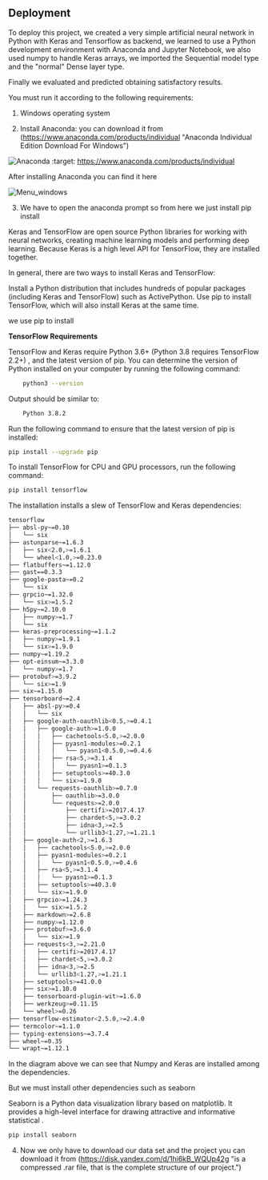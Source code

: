 
## Deployment

To deploy this project, we created a very simple artificial neural network in Python with Keras and Tensorflow as backend, we learned to use a Python development environment with Anaconda and Jupyter Notebook, we also used numpy to handle Keras arrays, we imported the Sequential model type and the "normal" Dense layer type.

Finally we evaluated and predicted obtaining satisfactory results.

You must run it according to the following requirements:

1.  Windows operating system

2. Install Anaconda: 
you can download it from (https://www.anaconda.com/products/individual "Anaconda Individual Edition
Download For Windows")

![Anaconda](https://raw.githubusercontent.com/username/projectname/branch/path/to/Anaconda.png)
    :target: https://www.anaconda.com/products/individual

 After installing Anaconda you can find it here

 ![Menu_windows](https://raw.githubusercontent.com/username/projectname/branch/path/to/Menu_windows.png)

3. We have to open the anaconda prompt so from here we just install pip install


Keras and TensorFlow are open source Python libraries for working with neural networks, creating machine learning models and performing deep learning. Because Keras is a high level API for TensorFlow, they are installed together.

In general, there are two ways to install Keras and TensorFlow:

Install a Python distribution that includes hundreds of popular packages (including Keras and TensorFlow) such as ActivePython.
Use pip to install TensorFlow, which will also install Keras at the same time.

we use pip to install

**TensorFlow Requirements**

TensorFlow and Keras require Python 3.6+ (Python 3.8 requires TensorFlow 2.2+) , and the latest version of pip. You can determine the version of Python installed on your computer by running the following command:


```bash
    python3 --version
```
Output should be similar to:
```bash
    Python 3.8.2
```
Run the following command to ensure that the latest version of pip is installed:
```bash
pip install --upgrade pip
```
To install TensorFlow for CPU and GPU processors, run the following command:
```bash
pip install tensorflow
```
The installation installs a slew of TensorFlow and Keras dependencies:
```bash
tensorflow                                 
├── absl-py~=0.10                          
│   └── six                                
├── astunparse~=1.6.3                      
│   ├── six<2.0,>=1.6.1                    
│   └── wheel<1.0,>=0.23.0                 
├── flatbuffers~=1.12.0                    
├── gast==0.3.3                            
├── google-pasta~=0.2                      
│   └── six                                
├── grpcio~=1.32.0                         
│   └── six>=1.5.2                         
├── h5py~=2.10.0                           
│   ├── numpy>=1.7                         
│   └── six                                
├── keras-preprocessing~=1.1.2             
│   ├── numpy>=1.9.1                       
│   └── six>=1.9.0                         
├── numpy~=1.19.2                          
├── opt-einsum~=3.3.0                      
│   └── numpy>=1.7                         
├── protobuf>=3.9.2                        
│   └── six>=1.9                           
├── six~=1.15.0                            
├── tensorboard~=2.4                       
│   ├── absl-py>=0.4                       
│   │   └── six                            
│   ├── google-auth-oauthlib<0.5,>=0.4.1   
│   │   ├── google-auth>=1.0.0             
│   │   │   ├── cachetools<5.0,>=2.0.0     
│   │   │   ├── pyasn1-modules>=0.2.1      
│   │   │   │   └── pyasn1<0.5.0,>=0.4.6   
│   │   │   ├── rsa<5,>=3.1.4              
│   │   │   │   └── pyasn1>=0.1.3          
│   │   │   ├── setuptools>=40.3.0         
│   │   │   └── six>=1.9.0                 
│   │   └── requests-oauthlib>=0.7.0       
│   │       ├── oauthlib>=3.0.0            
│   │       └── requests>=2.0.0            
│   │           ├── certifi>=2017.4.17     
│   │           ├── chardet<5,>=3.0.2      
│   │           ├── idna<3,>=2.5           
│   │           └── urllib3<1.27,>=1.21.1  
│   ├── google-auth<2,>=1.6.3              
│   │   ├── cachetools<5.0,>=2.0.0         
│   │   ├── pyasn1-modules>=0.2.1          
│   │   │   └── pyasn1<0.5.0,>=0.4.6       
│   │   ├── rsa<5,>=3.1.4                  
│   │   │   └── pyasn1>=0.1.3              
│   │   ├── setuptools>=40.3.0             
│   │   └── six>=1.9.0                     
│   ├── grpcio>=1.24.3                     
│   │   └── six>=1.5.2                     
│   ├── markdown>=2.6.8                    
│   ├── numpy>=1.12.0                      
│   ├── protobuf>=3.6.0                    
│   │   └── six>=1.9                       
│   ├── requests<3,>=2.21.0                
│   │   ├── certifi>=2017.4.17             
│   │   ├── chardet<5,>=3.0.2              
│   │   ├── idna<3,>=2.5                   
│   │   └── urllib3<1.27,>=1.21.1          
│   ├── setuptools>=41.0.0                 
│   ├── six>=1.10.0                        
│   ├── tensorboard-plugin-wit>=1.6.0      
│   ├── werkzeug>=0.11.15                  
│   └── wheel>=0.26                        
├── tensorflow-estimator<2.5.0,>=2.4.0    
├── termcolor~=1.1.0                       
├── typing-extensions~=3.7.4               
├── wheel~=0.35                            
└── wrapt~=1.12.1
```
In the diagram above we can see that Numpy and Keras are installed among the dependencies.

But we must install other dependencies such as seaborn

Seaborn is a Python data visualization library based on matplotlib. 
It provides a high-level interface for drawing attractive and informative statistical .

```bash
pip install seaborn
```
4. Now we only have to download our data set and the project
you can download it from (https://disk.yandex.com/d/1hi6kB_WQUp42g "is a compressed .rar file, that is the complete structure of our project.")

